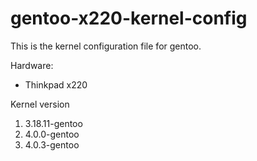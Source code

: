 # gentoo-x220-kernel-config
This is the kernel configuration file for gentoo.

Hardware:

* Thinkpad x220

Kernel version

1. 3.18.11-gentoo
2. 4.0.0-gentoo
3. 4.0.3-gentoo
